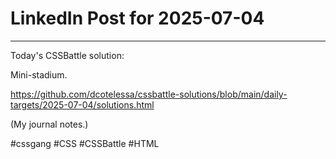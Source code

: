 # LinkedIn Post for 2025-07-04

---

Today's CSSBattle solution:

Mini-stadium.

https://github.com/dcotelessa/cssbattle-solutions/blob/main/daily-targets/2025-07-04/solutions.html

(My journal notes.)

#cssgang #CSS #CSSBattle #HTML

